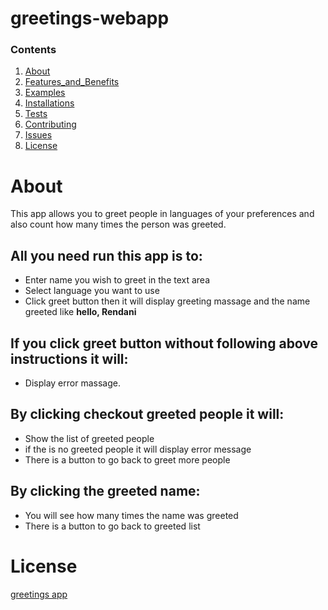 # greetings-webapp
### Contents
1. [About](#About)
1. [Features_and_Benefits](#Features_and_Benefits)
1. [Examples](#Examples)
1. [Installations](#Installations)
1. [Tests](#Tests)
1. [Contributing](#Contributing)
1. [Issues](#Issues)
1. [License](#_License)

# About
This app allows you to greet people in languages of your preferences and also count how many times the person was greeted.

## All you need run  this app is to:
* Enter name you wish to greet in the text area
* Select language you want to use
* Click greet button then it will display greeting massage and the name greeted like **hello, Rendani**
## If you click greet button without following above instructions it will:
* Display error massage.

## By clicking checkout greeted people it will:
* Show the list of greeted people
* if the is no greeted people it will display error message
* There is a button to go back to greet more people

## By clicking the greeted name:
* You will see how many times the name was greeted
* There is a button to go back to greeted list

# License

[greetings app](http://rendani-greetings.herokuapp.com)
